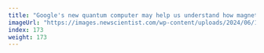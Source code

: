 ```yaml
---
title: "Google's new quantum computer may help us understand how magnets work"
imageUrl: "https://images.newscientist.com/wp-content/uploads/2024/06/17133805/SEI_208286866.jpg?width=788"
index: 173
weight: 173
---
```

